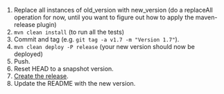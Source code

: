 1. Replace all instances of old_version with new_version (do a replaceAll operation for now, until you want to figure out how to apply the maven-release plugin)
2. `mvn clean install` (to run all the tests)
3. Commit and tag (e.g. `git tag -a v1.7 -m "Version 1.7"`).
4. `mvn clean deploy -P release` (your new version should now be deployed)
5. Push.
6. Reset HEAD to a snapshot version.
7. [Create the release](https://github.com/stoicflame/ofx4j/releases).
8. Update the README with the new version.